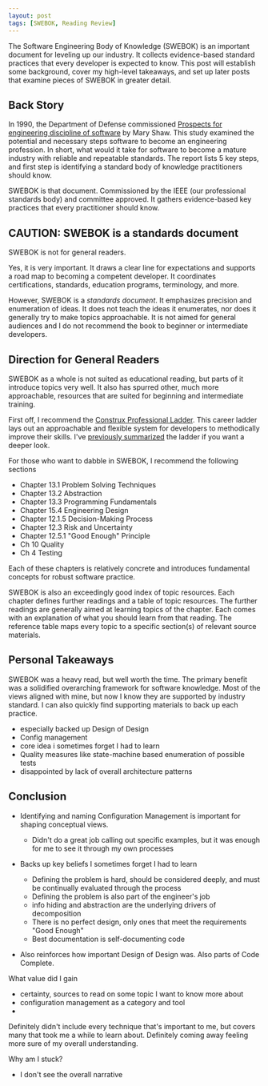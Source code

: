 ```yaml
---
layout: post
tags: [SWEBOK, Reading Review]
---
```


The Software Engineering Body of Knowledge (SWEBOK) is an important document for leveling up our industry. It collects evidence-based standard practices that every developer is expected to know. This post will establish some background, cover my high-level takeaways, and set up later posts that examine pieces of SWEBOK in greater detail.

## Back Story

In 1990, the Department of Defense commissioned [Prospects for engineering discipline of software](https://resources.sei.cmu.edu/asset_files/TechnicalReport/1990_005_001_299270.pdf) by Mary Shaw. This study examined the potential and necessary steps software to become an engineering profession. In short, what would it take for software to become a mature industry with reliable and repeatable standards. The report lists 5 key steps, and first step is identifying a standard body of knowledge practitioners should know.

SWEBOK is that document. Commissioned by the IEEE (our professional standards body) and committee approved. It gathers evidence-based key practices that every practitioner should know. 


## CAUTION: SWEBOK is a standards document

SWEBOK is not for general readers.

Yes, it is very important. It draws a clear line for expectations and supports a road map to becoming a competent developer. It coordinates certifications, standards, education programs, terminology, and more. 

However, SWEBOK is a *standards document*. It emphasizes precision and enumeration of ideas. It does not teach the ideas it enumerates, nor does it generally try to make topics approachable. It is not aimed for general audiences and I do not recommend the book to beginner or intermediate developers.

## Direction for General Readers

SWEBOK as a whole is not suited as educational reading, but parts of it introduce topics very well. It also has spurred other, much more approachable, resources that are suited for beginning and intermediate training.

First off, I recommend the [Construx Professional Ladder](https://www.construx.com/professional-development-ladder/). This career ladder lays out an approachable and flexible system for developers to methodically improve their skills. I've [previously summarized](../_posts/2021-06-28-Construx-Career-Ladder.md) the ladder if you want a deeper look. 

For those who want to dabble in SWEBOK, I recommend the following sections
- Chapter 13.1 Problem Solving Techniques
- Chapter 13.2 Abstraction
- Chapter 13.3 Programming Fundamentals
- Chapter 15.4 Engineering Design
- Chapter 12.1.5 Decision-Making Process
- Chapter 12.3 Risk and Uncertainty
- Chapter 12.5.1 "Good Enough" Principle
- Ch 10 Quality
- Ch 4 Testing

Each of these chapters is relatively concrete and introduces fundamental concepts for robust software practice.

SWEBOK is also an exceedingly good index of topic resources. Each chapter defines further readings and a table of topic resources.
The further readings are generally aimed at learning topics of the chapter. Each comes with an explanation of what you should learn from that reading.
The reference table maps every topic to a specific section(s) of relevant source materials.

## Personal Takeaways

SWEBOK was a heavy read, but well worth the time. The primary benefit was a solidified overarching framework for software knowledge. Most of the views aligned with mine, but now I know they are supported by industry standard. I can also quickly find supporting materials to back up each practice.

- especially backed up Design of Design
- Config management
- core idea i sometimes forget I had to learn
- Quality measures like state-machine based enumeration of possible tests
- disappointed by lack of overall architecture patterns

## Conclusion



- Identifying and naming Configuration Management is important for shaping conceptual views.
  - Didn't do a great job calling out specific examples, but it was enough for me to see it through my own processes
- Backs up key beliefs I sometimes forget I had to learn
  - Defining the problem is hard, should be considered deeply, and must be continually evaluated through the process
  - Defining the problem is also part of the engineer's job
  - info hiding and abstraction are the underlying drivers of decomposition
  - There is no perfect design, only ones that meet the requirements "Good Enough"
  - Best documentation is self-documenting code

- Also reinforces how important Design of Design was. Also parts of Code Complete.

What value did I gain
- certainty, sources to read on some topic I want to know more about
- configuration management as a category and tool
- 

Definitely didn't include every technique that's important to me, but covers many that took me a while to learn about. Definitely coming away feeling more sure of my overall understanding.


Why am I stuck?
- I don't see the overall narrative

<!-- Side note: it's spooky how I accidentally took pretty much all of the side topics the book mentions (that aren't comp-sci). I took combinatorics, and set theory, and numerical analysis, and modern algebra, and economics, and accounting.  -->

<!-- core swebok post
- not for general audiences
- it even talks about how it is a standard for creating other materials (certs, accrediations, ...)
- great citation and reference 
- further readings good for learning the enumerated concepts. Concisely states the value of each further reading 

high-level impression: design and architecture didn't seem very helpful. Not sure the value of separating maintenance. SCM, Quality, process, testing were all quite good. 
I think this relects an actual gap in standards for design/architecture, or at least in communicating those standards versus other software concerns

Highly recommend 13.1, 13.2, 13.3
 -->